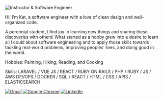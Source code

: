 ![Instructor & Software Engineer](https://res.cloudinary.com/dm2hi135m/image/upload/v1651944410/IMG_0728_xqlbxy.png)

Hi! I’m Kat, a software engineer with a love of clean design and well-organized code.

A perennial student, I find joy in learning new things and sharing these discoveries with others! What started as a hobby grew into a desire to learn all I could about software engineering and to apply those skills towards tackling real-world problems, improving peoples’ lives, and doing good in the world.

Hobbies: Painting, Hiking, Reading, and Cooking

Skills: LARAVEL / VUE JS / REACT / RUBY ON RAILS / PHP / RUBY / JS / AWS DEVOPS / DOCKER / SQL / REACT / HTML / CSS / APIS / ELASTICSEARCH 

<a href="mailto:katevansdev@gmail.com">![Gmail](https://img.shields.io/badge/katevansdev@gmail.com-163316?style=for-the-badge&logo=gmail&logoColor=white)</a>  <a href="http://www.katevansdev.com">![Google Chrome](https://img.shields.io/badge/katevansdev.com-163316?style=for-the-badge&logo=GoogleChrome&logoColor=white)</a>   <a href="https://www.linkedin.com/in/katherineeevans">![LinkedIn](https://img.shields.io/badge/Katherine_Evans-163316?style=for-the-badge&logo=linkedin&logoColor=white)</a>
